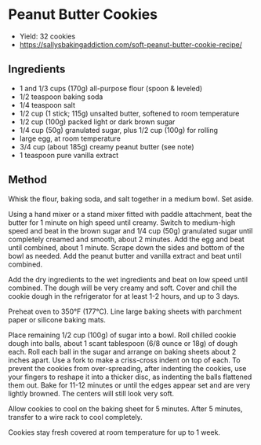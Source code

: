 # Peanut Butter Cookies

- Yield: 32 cookies
- <https://sallysbakingaddiction.com/soft-peanut-butter-cookie-recipe/>

## Ingredients

- 1 and 1/3 cups (170g) all-purpose flour (spoon & leveled)
- 1/2 teaspoon baking soda
- 1/4 teaspoon salt
- 1/2 cup (1 stick; 115g) unsalted butter, softened to room temperature
- 1/2 cup (100g) packed light or dark brown sugar
- 1/4 cup (50g) granulated sugar, plus 1/2 cup (100g) for rolling
- large egg, at room temperature
- 3/4 cup (about 185g) creamy peanut butter (see note)
- 1 teaspoon pure vanilla extract

## Method

Whisk the flour, baking soda, and salt together in a medium bowl. Set aside.

Using a hand mixer or a stand mixer fitted with paddle attachment, beat the butter for 1 minute on high speed until creamy. Switch to medium-high speed and beat in the brown sugar and 1/4 cup (50g) granulated sugar until completely creamed and smooth, about 2 minutes. Add the egg and beat until combined, about 1 minute. Scrape down the sides and bottom of the bowl as needed. Add the peanut butter and vanilla extract and beat until combined.

Add the dry ingredients to the wet ingredients and beat on low speed until combined. The dough will be very creamy and soft. Cover and chill the cookie dough in the refrigerator for at least 1-2 hours, and up to 3 days.

Preheat oven to 350°F (177°C). Line large baking sheets with parchment paper or silicone baking mats.

Place remaining 1/2 cup (100g) of sugar into a bowl. Roll chilled cookie dough into balls, about 1 scant tablespoon (6/8 ounce or 18g) of dough each. Roll each ball in the sugar and arrange on baking sheets about 2 inches apart. Use a fork to make a criss-cross indent on top of each. To prevent the cookies from over-spreading, after indenting the cookies, use your fingers to reshape it into a thicker disc, as indenting the balls flattened them out. Bake for 11-12 minutes or until the edges appear set and are very lightly browned. The centers will still look very soft.

Allow cookies to cool on the baking sheet for 5 minutes. After 5 minutes, transfer to a wire rack to cool completely.

Cookies stay fresh covered at room temperature for up to 1 week.
